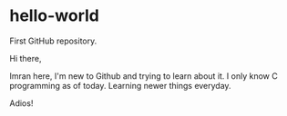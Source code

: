 # hello-world
First GitHub repository. 

Hi there, 

Imran here, I'm new to Github and trying to learn about it. 
I only know C programming as of today. Learning newer things everyday. 

Adios! 
